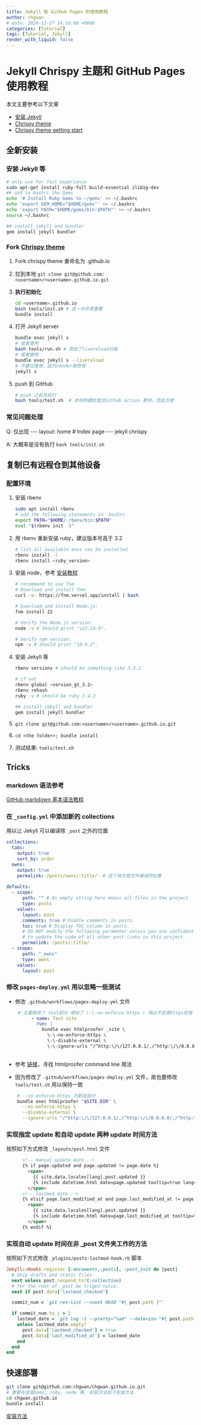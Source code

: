 ```yaml
---
title: Jekyll 和 GitHub Pages 的使用教程
author: chgwan
# date: 2024-12-27 14:10:00 +0800
categories: [Tutorial]
tags: [Tutorial, Jekyll]
render_with_liquid: false
---
```


# Jekyll Chrispy 主题和 GitHub Pages 使用教程

本文主要参考以下文章

- [安装 Jekyll](https://jekyllrb.com/docs/installation/ubuntu/)
- [Chrispy theme](https://github.com/cotes2020/jekyll-theme-chirpy)
- [Chrispy theme getting start](https://chirpy.cotes.page/posts/getting-started/) 
## 全新安装
### 安装 Jekyll 等 <span id="jump"> </span>

```bash
# only use for fast experience
sudo apt-get install ruby-full build-essential zlib1g-dev
## add to bashrc the Gems
echo '# Install Ruby Gems to ~/gems' >> ~/.bashrc 
echo 'export GEM_HOME="$HOME/gems"' >> ~/.bashrc 
echo 'export PATH="$HOME/gems/bin:$PATH"' >> ~/.bashrc 
source ~/.bashrc

## install jekyll and bundler
gem install jekyll bundler
```

### Fork [Chrispy theme](https://github.com/cotes2020/jekyll-theme-chirpy)

1. Fork chrispy theme 重命名为 <username>.github.io

2. 拉到本地 `git clone git@github.com:<username>/<username>.github.io.git`

3. **执行初始化** 

   ```bash
   cd <username>.github.io
   bash tools/init.sh # 这一步非常重要
   bundle install
   ```

4. 打开 Jekyll server

   ```bash
   bundle exec jekyll s
   # 或者使用
   bash tools/run.sh # 添加了livereload功能
   # 或者使用
   bundle exec jekyll s --livereload
   # 不建议使用，因为render很奇怪
   jekyll s 
   ```

5. push 到 GitHub

   ```bash
   # push 之前先执行
   bash tools/test.sh  # 本地构建检查比Github action 要快，而且方便
   ```

### 常见问题处理

Q: 仅出现 --- layout: home # Index page --- jekyll chrispy

A: 大概率是没有执行 `bash tools/init.sh`

## 复制已有远程仓到其他设备
### 配置环境
1. 安装 rbenv
    ```bash
    sudo apt install rbenv
    # add the following statements in .bashrc
    export PATH="$HOME/.rbenv/bin:$PATH"
    eval "$(rbenv init -)"
    ```
2. 用 rbenv 重新安装 ruby，建议版本号高于 3.2
    ```bash
    # list all available envs can be installed 
    rbenv install -l
    rbenv install <ruby_version>
    ```

3. 安装 node，参考 [安装教程](https://nodejs.org/en/download)

    ```bash
    # recommend to use fnm
    # Download and install fnm:
    curl -o- https://fnm.vercel.app/install | bash

    # Download and install Node.js:
    fnm install 22

    # Verify the Node.js version:
    node -v # Should print "v22.14.0".

    # Verify npm version:
    npm -v # Should print "10.9.2".
    ```

4. 安装 Jekyll 等
    ```bash 
    rbenv versions # should be something like 3.2.2

    # if not
    rbenv global <version_gt_3.2>
    rbenv rehash
    ruby -v # should be ruby 3.4.2

    ## install jekyll and bundler
    gem install jekyll bundler
    ```

5. `git clone git@github.com:<username>/<username>.github.io.git`

6. `cd <the folder>; bundle install`

7. 测试结果: `tools/test.sh` 

## Tricks

### markdown 语法参考

[GitHub markdown 基本语法教程](https://docs.github.com/zh/get-started/writing-on-github/getting-started-with-writing-and-formatting-on-github/basic-writing-and-formatting-syntax)

### 在 `_config.yml` 中添加新的 collections 

用以让 Jekyll 可以编译除 `_post` 之外的位置

```yaml
collections:
  tabs:
    output: true
    sort_by: order
  owns:
    output: true
    permalink: /posts/owns/:title/  # 这个地方是文件编译的位置
  
defaults:
  - scope:
      path: "" # An empty string here means all files in the project
      type: posts
    values:
      layout: post
      comments: true # Enable comments in posts.
      toc: true # Display TOC column in posts.
      # DO NOT modify the following parameter unless you are confident enough
      # to update the code of all other post links in this project.
      permalink: /posts/:title/
  - scope:
      path: "_owns"
      type: owns
    values:  
      layout: post
```

### 修改 `pages-deploy.yml` 用以忽略一些测试

- 修改 `.github/workflows/pages-deploy.yml` 文件

  ```yaml
   # 主要修改了 test部分 增加了 \-\-no-enforce-https \ 用以不启用https检查
        - name: Test site
          run: |
            bundle exec htmlproofer _site \
              \-\-no-enforce-https \ 
              \-\-disable-external \
              \-\-ignore-urls "/^http:\/\/127.0.0.1/,/^http:\/\/0.0.0.0/,/^http:\/\/localhost/"
              
  ```

- 参考 [链接](https://github.com/gjtorikian/html-proofer?tab=readme-ov-file#using-on-the-command-line)，寻找 htmlproofer command line 用法

- 因为修改了 `.github/workflows/pages-deploy.yml` 文件，故也要修改 `tools/test.sh` 用以保持一致
```bash
    # --no-enforce-https 为新加部分
    bundle exec htmlproofer "$SITE_DIR" \
      --no-enforce-https \
      --disable-external \
      --ignore-urls "/^http:\/\/127.0.0.1/,/^http:\/\/0.0.0.0/,/^http:\/\/localhost/"
```

### 实现指定 update 和自动 update 两种 update 时间方法

按照如下方式修改 `_layouts/post.html` 文件
```html
      <!-- manual update date -->
      {% if page.updated and page.updated != page.date %}
        <span>
          {{ site.data.locales[lang].post.updated }}
          {% include datetime.html date=page.updated tooltip=true lang=lang %}
        </span>
      <!-- lastmod date -->
      {% elsif page.last_modified_at and page.last_modified_at != page.date %}
        <span>
          {{ site.data.locales[lang].post.updated }}
          {% include datetime.html date=page.last_modified_at tooltip=true lang=lang %}
        </span>
      {% endif %}
```

### 实现自动 update 时间在非 _post 文件夹工作的方法

按照如下方式修改 `_plugins/posts-lastmod-hook.rb` 脚本
```ruby
Jekyll::Hooks.register [:documents,:posts], :post_init do |post|
  # Skip drafts and static files
  next unless post.respond_to?(:collection)
  # for the root of _post be triged twice.
  next if post.data['lastmod_checked']

  commit_num = `git rev-list --count HEAD "#{ post.path }"`

  if commit_num.to_i > 1
    lastmod_date = `git log -1 --pretty="%ad" --date=iso "#{ post.path }"`.strip
    unless lastmod_date.empty?
      post.data['lastmod_checked'] = true
      post.data['last_modified_at'] = lastmod_date
    end
  end
end
```

## 快速部署

```bash
git clone git@github.com:chgwan/chgwan.github.io.git
# 需要先安装Gems, ruby, node 等, 安装方法如下安装方法
cd chgwan.github.io
bundle install
```

[安装方法](#jump)

